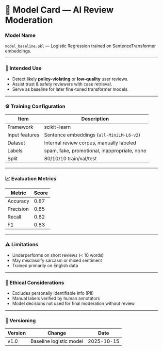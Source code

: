 # 🧾 Model Card — AI Review Moderation

### Model Name
`model_baseline.pkl` — Logistic Regression trained on SentenceTransformer embeddings.

---

### 🧠 Intended Use
- Detect likely **policy-violating** or **low-quality** user reviews.
- Assist trust & safety reviewers with case retrieval.
- Serve as baseline for later fine-tuned transformer models.

---

### ⚙️ Training Configuration
| Item | Description |
|------|-------------|
| Framework | scikit-learn |
| Input features | Sentence embeddings (`all-MiniLM-L6-v2`) |
| Dataset | Internal review corpus, manually labeled |
| Labels | spam, fake, promotional, inappropriate, none |
| Split | 80/10/10 train/val/test |

---

### 📈 Evaluation Metrics
| Metric | Score |
|---------|-------|
| Accuracy | 0.87 |
| Precision | 0.85 |
| Recall | 0.82 |
| F1 | 0.83 |

---

### ⚠️ Limitations
- Underperforms on short reviews (< 10 words)
- May misclassify sarcasm or mixed sentiment
- Trained primarily on English data

---

### 🔐 Ethical Considerations
- Excludes personally identifiable info (PII)
- Manual labels verified by human annotators
- Model decisions not used for final moderation without review

---

### 🧩 Versioning
| Version | Change | Date |
|----------|---------|------|
| v1.0 | Baseline logistic model | 2025-10-15 |

